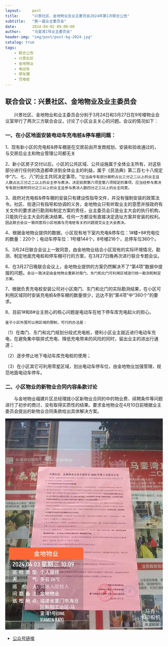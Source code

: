 ```yaml
---
layout:     post
title:      "兴景社区、金地物业及业主委员会2024年第1次联合公告"
subtitle:   "第一届业主委员会"
date:       2024-04-02 09:00:00
author:     "马銮湾1号业主委员会"
header-img: "img/post/post-bg-2024.jpg"
catalog: true
tags:
    - 联合公告
    - 兴景社区
    - 金地物业
    - 电动车
    - 停车棚
    - 充电桩
---
```




## 联合会议：兴景社区、金地物业及业主委员会

&emsp;&emsp;兴景社区、金地物业和业主委员会分别于3月24日和3月27日在9号楼物业会议室举行了两次三方联合会议，讨论了小区业主关心的问题。会议的情况如下：


### 一、在小区地面安装电动车充电桩&停车棚问题：

1、现有新小区的充电桩&停车棚是在交房前由开发商规划、安装和验收通过的，与交房后业主和物业管理公司都无关

2、新小区房子交付以后，小区的公共区域、公共设施属于全体业主所有，对这些部分进行任何的改造都牵涉到全体业主的利益，属于《民法典》第二百七十八规定中“六、七、八”的业主共同决定事项，`“应当由专有部分面积占比三分之二以上的业主且人数占比三分之二以上的业主参与表决。决定前款第六项至第八项规定的事项，应当经参与表决专有部分面积四分之三以上的业主且参与表决人数四分之三以上的业主同意。`

3、政府对充电桩&停车棚的安装只有建设性指导文件，并没有强制安装的政策法令。社区、街道只有指导和协调的义务，金地物业只有听取业主的意愿并按政府有关文件的要求进行勘测和制定方案的责任，业主委员会只是业主大会的执行机构，只能执行业主大会的表决结果。任何一方都没有直接决定选址方案并安装的权利。`因此联合会议一致同意将小区地面与充电桩有关的问题提交业主大会表决。`

4、根据金地物业提供的数据，小区现有地下室内充电&停车位：1#楼+8#充电位的数量：220个；电动车停车位：1号楼144个，8号楼216个，总停车位360个。

5、3月24日联合会议上一致同意，由金地物业结合小区现有的实际环境情况，勘测、制定地面充电桩和停车棚可行的方案，在3月27日晚再次进行联合专题会议。

6、在3月27日晚联合会议上，金地物业提供的方案仍然解决不了“第4项”数据中提报的问题。`会议一致决定由金地物业重新对南门、东门和北门可利用区域进行统一勘测和制定方案。`

7、根据负责充电桩安装公司对小区南门、东门和北门的实际勘测结果，在小区可利用区域同时安装充电桩&停车棚的数量很少，远达不到“第4项”中“360个”的要求。

8、目前1#和8#业主担心的核心问题是电动车在地下停车库充电起火的担心。

`鉴于小区外围可以用区域的限制，可行的办法是：`

（1）在南门、东门和北门规划分段式充电桩，便利小区业主就近进行电动车充电，在避免集中联排式充电、降低充电带来的风险的同时，留出业主的进出行通道；

（2）逐步停止地下电动车库充电桩的使用；

（3）在小区其它可利用零星区域，划出电动车停车位，由金地物业加强管理，规范地面电动车停车。

### 二、小区物业的新物业合同内容条款讨论

&emsp;&emsp;与金地物业福建片区总经理就小区新物业合同的中的物业费、续聘条件等问题进行了初步的商讨，没有取得实质性的结果。要求金地物业在4月10日前根据业主委员会提出的新物业合同条款给出具体解决方案。

![](\img\in-post\2024-4-2-公告实景.jpg)

- [公众号链接](https://mp.weixin.qq.com/s/Iu8Zeq9YjR5230s8r6g3Gw)

